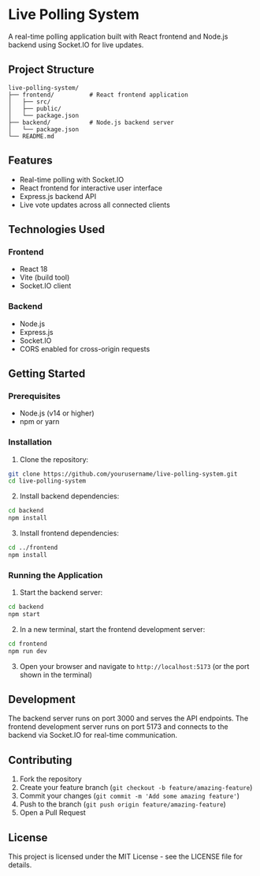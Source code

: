 # Live Polling System

A real-time polling application built with React frontend and Node.js backend using Socket.IO for live updates.

## Project Structure

```
live-polling-system/
├── frontend/          # React frontend application
│   ├── src/
│   ├── public/
│   └── package.json
├── backend/           # Node.js backend server
│   └── package.json
└── README.md
```

## Features

- Real-time polling with Socket.IO
- React frontend for interactive user interface
- Express.js backend API
- Live vote updates across all connected clients

## Technologies Used

### Frontend
- React 18
- Vite (build tool)
- Socket.IO client

### Backend
- Node.js
- Express.js
- Socket.IO
- CORS enabled for cross-origin requests

## Getting Started

### Prerequisites
- Node.js (v14 or higher)
- npm or yarn

### Installation

1. Clone the repository:
```bash
git clone https://github.com/yourusername/live-polling-system.git
cd live-polling-system
```

2. Install backend dependencies:
```bash
cd backend
npm install
```

3. Install frontend dependencies:
```bash
cd ../frontend
npm install
```

### Running the Application

1. Start the backend server:
```bash
cd backend
npm start
```

2. In a new terminal, start the frontend development server:
```bash
cd frontend
npm run dev
```

3. Open your browser and navigate to `http://localhost:5173` (or the port shown in the terminal)

## Development

The backend server runs on port 3000 and serves the API endpoints. The frontend development server runs on port 5173 and connects to the backend via Socket.IO for real-time communication.

## Contributing

1. Fork the repository
2. Create your feature branch (`git checkout -b feature/amazing-feature`)
3. Commit your changes (`git commit -m 'Add some amazing feature'`)
4. Push to the branch (`git push origin feature/amazing-feature`)
5. Open a Pull Request

## License

This project is licensed under the MIT License - see the LICENSE file for details.